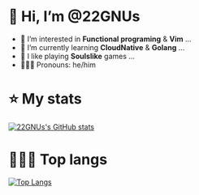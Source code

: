 # 👋 Hi, I’m @22GNUs

- 👀 I’m interested in **Functional programing** & **Vim** ...
- 🌱 I’m currently learning **CloudNative** & **Golang** ...
- 🌼 I like playing **Soulslike** games ...
- 🙆🏻‍♂️ Pronouns: he/him

# ⭐️ My stats

[![22GNUs's GitHub stats](https://github-readme-stats.vercel.app/api?username=22GNUs&theme=transparent&show_icons=true)](https://github.com/anuraghazra/github-readme-stats)

# 👨🏻‍💻 Top langs

[![Top Langs](https://github-readme-stats.vercel.app/api/top-langs/?username=22GNUs&layout=compact&theme=transparent)](https://github.com/anuraghazra/github-readme-stats)

<!---
22GNUs/22GNUs is a ✨ special ✨ repository because its `README.md` (this file) appears on your GitHub profile.
You can click the Preview link to take a look at your changes.
--->
